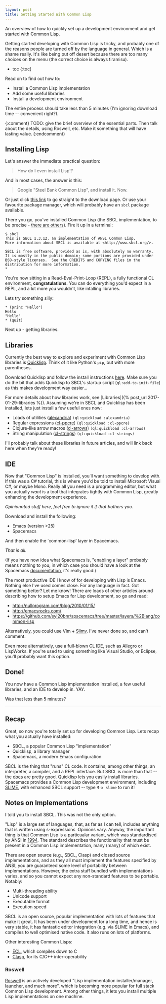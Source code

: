 ```yaml
---
layout: post
title: Getting Started With Common Lisp
---
```


An overview of how to quickly set up a development environment and get started
with Common Lisp.

Getting started developing with Common Lisp is tricky, and probably one of the
reasons people are turned off by the language in general. Which is a shame
really. It's like being put off desert because there are too many choices on the
menu (the correct choice is always tiramisu).

* toc
{:toc}

Read on to find out how to:
- Install a Common Lisp implementation
- Add some useful libraries
- Install a development environment

The entire process should take less than 5 minutes (I'm ignoring download time
-- convenient right?).


{:comment}
TODO: give the brief overview of the essential parts. Then talk about the
details, using Roswell, etc. Make it something that will have lasting value.
{:endcomment}


## Installing Lisp

Let's answer the immediate practical question:

> How do I even install Lisp!?

And in most cases, the answer is this:

> Google "Steel Bank Common Lisp", and install it. Now.

Or just click [this link](http://www.sbcl.org/platform-table.html) to go
straight to the download page. Or use your favourite package manager, which will
probably have an `sbcl` package available.

There you go, you've installed Common Lisp (the SBCL implementation, to be
precise - [there are others](#notes-on-implementations)). Fire it up in a
terminal:

```
$ sbcl
This is SBCL 1.3.12, an implementation of ANSI Common Lisp.
More information about SBCL is available at <http://www.sbcl.org/>.

SBCL is free software, provided as is, with absolutely no warranty.
It is mostly in the public domain; some portions are provided under
BSD-style licenses.  See the CREDITS and COPYING files in the
distribution for more information.
*
```

You're now sitting in a Read-Eval-Print-Loop (REPL), a fully functional CL
environment, **congratulations**. You can do everything you'd expect in a REPL,
and a lot more you wouldn't, like intalling libraries.

Lets try something silly:

~~~ common_lisp
* (princ "Hello")
Hello
"Hello"
* (quit)
~~~

Next up - getting libraries.


## Libraries

Currently the best way to explore and experiment with Common Lisp libraries is
[Quicklisp][ql-main]. Think of it like Python's `pip`, but with more parentheses.

Download Quicklisp and follow the install instructions [here][ql-inst]. Make sure you
do the bit that adds Quicklisp to SBCL's startup script (`ql:add-to-init-file`)
as this makes development way easier...

For more details about how libraries work, see [Libraries]({% post_url
2017-01-29-libraries %}). Assuming we're in SBCL and Quicklisp has been
installed, lets just install a few useful ones now:
- Loads of utilities ([alexandria][alex]) `(ql:quickload :alexandria)`
- Regular expressions ([cl-ppcre][ppcre]) `(ql:quickload :cl-ppcre)`
- Clojure-like arrow macros ([cl-arrows][arrows]) `(ql:quickload :cl-arrows)`
- String manipulation ([cl-strings][strings]) `(ql:quickload :cl-strings)`

I'll probably talk about these libraries in future articles, and will link back
here when they're ready!

[ql-inst]: https://www.quicklisp.org/beta/#installation
[ql-main]: https://www.quicklisp.org/beta/
[alex]: https://common-lisp.net/project/alexandria/
[ppcre]: http://weitz.de/cl-ppcre/
[arrows]: https://github.com/nightfly19/cl-arrows
[strings]: https://github.com/diogoalexandrefranco/cl-strings


## IDE

Now that "Common Lisp" is installed, you'll want something to develop with. If
this was a C# tutorial, this is where you'd be told to install Microsoft Visual
C#, or maybe Mono. Really all you need is a programming editor, but what you
actually *want* is a tool that integrates tightly with Common Lisp, greatly
enhancing the development experience.

*Opinionated stuff here, feel free to ignore it if that bothers you.*

Download and install the following:
- Emacs (version >25)
- Spacemacs

And then enable the 'common-lisp' layer in Spacemacs.

_That is all_.

(If you have now idea what Spacemacs is, "enabling a layer" probably means
nothing to you, in which case you should have a look at the Spacemacs
[documentation][spacemacs-doc], it's really good.)

The most productive IDE I know of for developing with Lisp is Emacs. Nothing
else I've used comes close. For any language in fact. Got something better? Let
me know! There are loads of other articles around describing how to setup Emacs
for Lisp development, so go and read:
- <http://nullprogram.com/blog/2010/01/15/>
- <http://emacsrocks.com/>
- <https://github.com/syl20bnr/spacemacs/tree/master/layers/%2Blang/common-lisp>

Alternatively, you could use Vim + [Slimv](https://github.com/kovisoft/slimv).
I've never done so, and can't comment.

Even more alternatively, use a full-blown CL IDE, such as Allegro or LispWorks.
If you're used to using something like Visual Studio, or Eclipse, you'll
probably want this option.

[spacemacs-doc]: http://spacemacs.org/doc/QUICK_START


## Done!

You now have a Common Lisp implementation installed, a few useful libraries, and
an IDE to develop in. YAY.

Was that less than 5 minutes?

---

## Recap

Great, so now you're totally set up for developing Common Lisp. Lets recap what
you actually have installed:

* SBCL, a popular Common Lisp "implementation"
* Quicklisp, a library manager
* Spacemacs, a modern Emacs configuration

SBCL is the thing that "runs" CL code. It contains, among other things, an
interpreter, a compiler, and a REPL interface. But SBCL is more than that --
the [docs][sbcl-docs] are pretty good. Quicklisp lets you easily install
libraries. Spacemacs provides a Common Lisp development environment,
including [SLIME][slime], with enhanced SBCL support -- type `M-x slime` to run
it!


[sbcl-docs]: http://www.sbcl.org/manual/index.html
[slime]: https://common-lisp.net/project/slime/


## Notes on Implementations

I told you to install SBCL. This was not the only option.

"Lisp" is a large set of languages, that, as far as I can tell, includes
anything that is written using s-expressions. Opinions vary. Anyway, the
important thing is that Common Lisp is a particualar variant, which was
standardised by ANSI in [1994][cl-ansi]. The standard describes the
functionality that must be present in a Common Lisp implementation, many (many)
of which exist.

There are open source (e.g., SBCL, Clasp) and closed source implementations, and
as they all must implement the features specified by ANSI, you are guaranteed
some level of portability between implementations. However, the extra stuff
bundled with implementations varies, and so you cannot expect any non-standard
features to be portable. Notably:
- Multi-threading ability
- Unicode support
- Executable format
- Execution speed

SBCL is an open source, popular implementation with lots of features that make
it great. It has been under development for a long time, and hence is very
stable, it has fantastic editor integration (e.g. via SLIME in Emacs), and
compiles to well optimised native code. It also runs on lots of platforms.

Other interesting Common Lisps:
- [ECL](https://common-lisp.net/project/ecl/), which compiles down to C
- [Clasp](https://github.com/drmeister/clasp), for its C/C++ inter-operability


### Roswell

[Roswell](https://github.com/roswell/roswell) is an actively developed "Lisp
implementation installer/manager, launcher, and much more", which is becoming
more popular for full stack Common Lisp development. Among other things, it lets
you install multiple Lisp implementations on one machine.


[cl-ansi]: https://standards.incits.org/apps/group_public/project/details.php?project_id=1012
